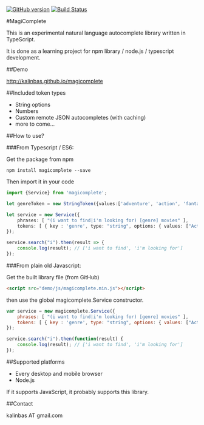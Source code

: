 [![GitHub version](https://badge.fury.io/gh/kalinbas%2Fmagicomplete.svg)](https://badge.fury.io/gh/kalinbas%2Fmagicomplete)
[![Build Status](https://travis-ci.org/kalinbas/magicomplete.svg?branch=master)](https://travis-ci.org/kalinbas/magicomplete)

#MagiComplete

This is an experimental natural language autocomplete library written in TypeScript.

It is done as a learning project for npm library / node.js / typescript development.

##Demo

http://kalinbas.github.io/magicomplete

##Included token types

- String options
- Numbers
- Custom remote JSON autocompletes (with caching)
- more to come...


##How to use?

###From Typescript / ES6:

Get the package from npm

`npm install magicomplete --save`

Then import it in your code

```typescript
import {Service} from 'magicomplete';

let genreToken = new StringToken({values:['adventure', 'action', 'fantasy']});

let service = new Service({
	phrases: [ "(i want to find|i'm looking for) [genre] movies" ],
	tokens: [ { key : 'genre', type: "string", options: { values: ["Action", "Adventure", "Animation"]}	]
}); 

service.search("i").then(result => {
	console.log(result); // ['i want to find', 'i'm looking for']
});
```

###From plain old Javascript:

Get the built library file (from GitHub)

```html
<script src="demo/js/magicomplete.min.js"></script>
```

then use the global magicomplete.Service constructor. 

```js
var service = new magicomplete.Service({
	phrases: [ "(i want to find|i'm looking for) [genre] movies" ],
	tokens: [ { key : 'genre', type: "string", options: { values: ["Action", "Adventure", "Animation"]}]	
});

service.search("i").then(function(result) {
	console.log(result); // ['i want to find', 'i'm looking for']
});
```

##Supported platforms

- Every desktop and mobile browser
- Node.js

If it supports JavaScript, it probably supports this library.

##Contact

kalinbas AT gmail.com 
